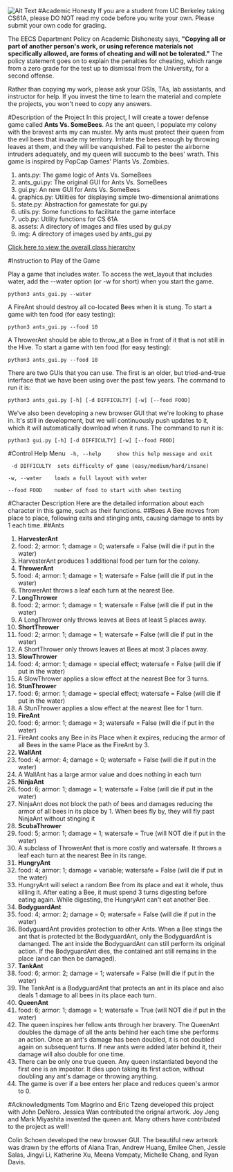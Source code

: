![Alt Text](http://inst.eecs.berkeley.edu/~cs61a/fa15/proj/ants/assets/splash.png)
#Academic Honesty
If you are a student from UC Berkeley taking CS61A, please DO NOT read my code before you write your own.
Please submit your own code for grading.

The EECS Department Policy on Academic Dishonesty says, **"Copying all or part of another person's work, or using reference materials not specifically allowed, are forms of cheating and will not be tolerated."** 
The policy statement goes on to explain the penalties for cheating, which range from a zero grade for the test up to dismissal from the University, for a second offense.

Rather than copying my work, please ask your GSIs, TAs, lab assistants, and instructor for help. 
If you invest the time to learn the material and complete the projects, you won't need to copy any answers.

#Description of the Project
In this project, I will create a tower defense game called **Ants Vs. SomeBees**. 
As the ant queen, I populate my colony with the bravest ants my can muster.
My ants must protect their queen from the evil bees that invade my territory.
Irritate the bees enough by throwing leaves at them, and they will be vanquished. 
Fail to pester the airborne intruders adequately, and my queen will succumb to the bees' wrath. 
This game is inspired by PopCap Games' Plants Vs. Zombies.

1. ants.py: The game logic of Ants Vs. SomeBees
2. ants_gui.py: The original GUI for Ants Vs. SomeBees
3. gui.py: An new GUI for Ants Vs. SomeBees
4. graphics.py: Utilities for displaying simple two-dimensional animations
5. state.py: Abstraction for gamestate for gui.py
6. utils.py: Some functions to facilitate the game interface
7. ucb.py: Utility functions for CS 61A
8. assets: A directory of images and files used by gui.py
9. img: A directory of images used by ants_gui.py

[Click here to view the overall class hierarchy](https://d1b10bmlvqabco.cloudfront.net/attach/ij5ddqc0arp6r4/gry5hwu5rkg/ilreu56djlln/classes_ants_all.pdf)


#Instruction to Play of the Game

Play a game that includes water. To access the wet_layout that includes water, add the --water option (or -w for short) when you start the game.
```
python3 ants_gui.py --water
```

A FireAnt should destroy all co-located Bees when it is stung. 
To start a game with ten food (for easy testing):
```
python3 ants_gui.py --food 10
```

A ThrowerAnt should be able to throw_at a Bee in front of it that is not still in the Hive. 
To start a game with ten food (for easy testing):
```
python3 ants_gui.py --food 10
```

There are two GUIs that you can use. 
The first is an older, but tried-and-true interface that we have been using over the past few years. The command to run it is:
```
python3 ants_gui.py [-h] [-d DIFFICULTY] [-w] [--food FOOD]
```

We've also been developing a new browser GUI that we're looking to phase in. It's still in development, but we will continuously push updates to it, which it will automatically download when it runs. The command to run it is:
```
python3 gui.py [-h] [-d DIFFICULTY] [-w] [--food FOOD]
```

#Control Help Menu
``` -h, --help     show this help message and exit```

``` -d DIFFICULTY  sets difficulty of game (easy/medium/hard/insane)```

```-w, --water    loads a full layout with water```

```--food FOOD    number of food to start with when testing```

#Character Description
Here are the detailed information about each character in this game, such as their functions.
##Bees
  A Bee moves from place to place, following exits and stinging ants, causing damage to ants by 1 each time.
##Ants
1. **HarvesterAnt**
  1. food: 2; armor: 1; damage = 0; watersafe = False (will die if put in the water)
  2. HarvesterAnt produces 1 additional food per turn for the colony.
2. **ThrowerAnt**
  1. food: 4; armor: 1; damage = 1; watersafe = False (will die if put in the water)
  2. ThrowerAnt throws a leaf each turn at the nearest Bee.
3. **LongThrower**
  1. food: 2; armor: 1; damage = 1; watersafe = False (will die if put in the water)
  2. A LongThrower only throws leaves at Bees at least 5 places away.
4. **ShortThrower**
  1. food: 2; armor: 1; damage = 1; watersafe = False (will die if put in the water)
  2. A ShortThrower only throws leaves at Bees at most 3 places away.
5. **SlowThrower**
  1. food: 4; armor: 1; damage = special effect; watersafe = False (will die if put in the water)
  2. A SlowThrower applies a slow effect at the nearest Bee for 3 turns.
6. **StunThrower**
  1. food: 6; armor: 1; damage = special effect; watersafe = False (will die if put in the water)
  2. A StunThrower applies a slow effect at the nearest Bee for 1 turn.
7. **FireAnt**
  1. food: 6; armor: 1; damage = 3; watersafe = False (will die if put in the water)
  2. FireAnt cooks any Bee in its Place when it expires, reducing the armor of all Bees in the same Place as the FireAnt by 3.
8. **WallAnt**
  1. food: 4; armor: 4; damage = 0; watersafe = False (will die if put in the water)
  2. A WallAnt has a large armor value and does nothing in each turn
9. **NinjaAnt**
  1. food: 6; armor: 1; damage = 1; watersafe = False (will die if put in the water)
  2. NinjaAnt does not block the path of bees and damages reducing the armor of all bees in its place by 1. When bees fly by, they will fly past NinjaAnt without stinging it
10. **ScubaThrower**
  1. food: 5; armor: 1; damage = 1; watersafe = True (will NOT die if put in the water)
  2. A subclass of ThrowerAnt that is more costly and watersafe. It throws a leaf each turn at the nearest Bee in its range.
11. **HungryAnt**
  1. food: 4; armor: 1; damage = variable; watersafe = False (will die if put in the water)
  2. HungryAnt will select a random Bee from its place and eat it whole, thus killing it. After eating a Bee, it must spend 3 turns digesting before eating again. While digesting, the HungryAnt can't eat another Bee.
12. **BodyguardAnt**
  1. food: 4; armor: 2; damage = 0; watersafe = False (will die if put in the water)
  2. BodyguardAnt provides protection to other Ants. When a Bee stings the ant that is protected bt the BodyguardAnt, only the BodyguardAnt is damanged. The ant inside the BodyguardAnt can still perform its original action. If the BodyguardAnt dies, the contained ant still remains in the place (and can then be damaged).
13. **TankAnt**
  1. food: 6; armor: 2; damage = 1; watersafe = False (will die if put in the water)
  2. The TankAnt is a BodyguardAnt that protects an ant in its place and also deals 1 damage to all bees in its place each turn. 
14. **QueenAnt**
  1. food: 6; armor: 1; damage = 1; watersafe = True (will NOT die if put in the water)
  2. The queen inspires her fellow ants through her bravery. The QueenAnt doubles the damage of all the ants behind her each time she performs an action. Once an ant's damage has been doubled, it is not doubled again on subsequent turns. If new ants were added later behind it, their damage will also double for one time. 
  3. There can be only one true queen. Any queen instantiated beyond the first one is an impostor. It dies upon taking its first action, without doubling any ant's damage or throwing anything.
  4. The game is over if a bee enters her place and reduces queen's armor to 0.


#Acknowledgments
Tom Magrino and Eric Tzeng developed this project with John DeNero. Jessica Wan contributed the orignal artwork. Joy Jeng and Mark Miyashita invented the queen ant. Many others have contributed to the project as well!

Colin Schoen developed the new browser GUI. The beautiful new artwork was drawn by the efforts of Alana Tran, Andrew Huang, Emilee Chen, Jessie Salas, Jingyi Li, Katherine Xu, Meena Vempaty, Michelle Chang, and Ryan Davis.

